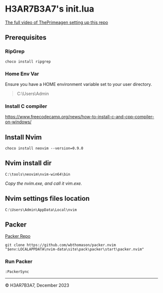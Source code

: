# H3AR7B3A7's init.lua

[The full video of ThePrimeagen setting up this repo](https://www.youtube.com/watch?v=w7i4amO_zaE)

## Prerequisites

### RipGrep

```
choco install ripgrep
```

### Home Env Var

Ensure you have a HOME environment variable set to your user directory.

> C:\Users\Admin

### Install C compiler

https://www.freecodecamp.org/news/how-to-install-c-and-cpp-compiler-on-windows/


## Install Nvim

```
choco install neovim --version=0.9.0
```

## Nvim install dir

```
C:\tools\neovim\nvim-win64\bin
```

_Copy the nvim.exe, and call it vim.exe._

## Nvim settings files location

```
C:\Users\Admin\AppData\Local\nvim
```

## Packer

[Packer Repo](https://github.com/wbthomason/packer.Nvim)

```
git clone https://github.com/wbthomason/packer.nvim "$env:LOCALAPPDATA\nvim-data\site\pack\packer\start\packer.nvim"
```

### Run Packer

```
:PackerSync
```

---
&copy; H3AR7B3A7, December 2023

